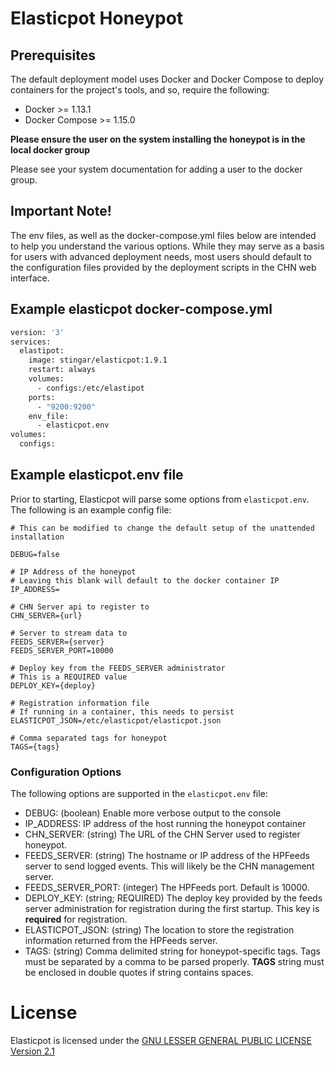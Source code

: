 Elasticpot Honeypot
=================

## Prerequisites

The default deployment model uses Docker and Docker Compose to deploy containers for the project's tools, and so, require the following:

* Docker >= 1.13.1
* Docker Compose >= 1.15.0

**Please ensure the user on the system installing the honeypot is in the local
 docker group**
 
 Please see your system documentation for adding a user to the docker group.

## Important Note!
The env files, as well as the docker-compose.yml files below are intended 
to help you understand the various options. While they may serve as a basis 
for users with advanced deployment needs, most users should default to the 
configuration files provided by the deployment scripts in the CHN web interface.

## Example elasticpot docker-compose.yml
```dockerfile
version: '3'
services:
  elastipot:
    image: stingar/elasticpot:1.9.1
    restart: always
    volumes:
      - configs:/etc/elastipot
    ports:
      - "9200:9200"
    env_file:
      - elasticpot.env
volumes:
  configs:
```

## Example elasticpot.env file

Prior to starting, Elasticpot will parse some options from `elasticpot.env`. The following is an example config file:

```
# This can be modified to change the default setup of the unattended installation

DEBUG=false

# IP Address of the honeypot
# Leaving this blank will default to the docker container IP
IP_ADDRESS=

# CHN Server api to register to
CHN_SERVER={url}

# Server to stream data to
FEEDS_SERVER={server}
FEEDS_SERVER_PORT=10000

# Deploy key from the FEEDS_SERVER administrator
# This is a REQUIRED value
DEPLOY_KEY={deploy}

# Registration information file
# If running in a container, this needs to persist
ELASTICPOT_JSON=/etc/elasticpot/elasticpot.json

# Comma separated tags for honeypot
TAGS={tags}
```

### Configuration Options

The following options are supported in the `elasticpot.env` file:

* DEBUG: (boolean) Enable more verbose output to the console
* IP_ADDRESS: IP address of the host running the honeypot container
* CHN_SERVER: (string) The URL of the CHN Server used to register honeypot.
* FEEDS_SERVER: (string) The hostname or IP address of the HPFeeds server to send logged events. This will likely be the CHN management server.
* FEEDS_SERVER_PORT: (integer) The HPFeeds port. Default is 10000.
* DEPLOY_KEY: (string; REQUIRED) The deploy key provided by the feeds server administration for registration during the first startup. This key is **required** for registration.
* ELASTICPOT_JSON: (string) The location to store the registration information returned from the HPFeeds server.
* TAGS: (string) Comma delimited string for honeypot-specific tags. Tags must be separated by a comma to be parsed properly. **TAGS** string must be enclosed in double quotes if string contains spaces.


# License

Elasticpot is licensed under the [GNU LESSER GENERAL PUBLIC LICENSE Version 2.1](https://raw.githubusercontent.com/CommunityHoneyNetwork/elasticpot/master/LICENSE)
